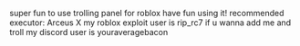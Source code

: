 super fun to use trolling panel for roblox have fun using it! recommended executor: Arceus X
my roblox exploit user is rip_rc7 if u wanna add me and troll my discord user is youraveragebacon
